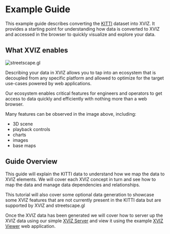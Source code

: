 # Example Guide

This example guide describes converting the [KITTI](http://www.cvlibs.net/datasets/kitti) dataset
into XVIZ. It provides a starting point for understanding how data is converted to XVIZ and accessed
in the browser to quickly visualize and explore your data.

## What XVIZ enables

![streetscape.gl](streetscape-mini.gif)

Describing your data in XVIZ allows you to tap into an ecosystem that is decoupled from any specific
platform and allowed to optimize for the target use-cases powered by web applications.

Our ecosystem enables critical features for engineers and operators to get access to data quickly
and efficiently with nothing more than a web browser.

Many features can be observed in the image above, including:

- 3D scene
- playback controls
- charts
- images
- base maps

## Guide Overview

This guide will explain the KITTI data to understand how we map the data to XVIZ elements. We will
cover each XVIZ concept in turn and see how to map the data and manage data dependencies and
relationships.

This tutorial will also cover some optional data generation to showcase some XVIZ features that are
not currently present in the KITTI data but are supported by XVIZ and streetscape.gl

Once the XVIZ data has been generated we will cover how to server up the XVIZ data using our simple
[XVIZ Server](/docs/getting-started/xviz-server.md) and view it using the example
[XVIZ Viewer](/docs/example-guide/xviz-viewer.md) web application.
